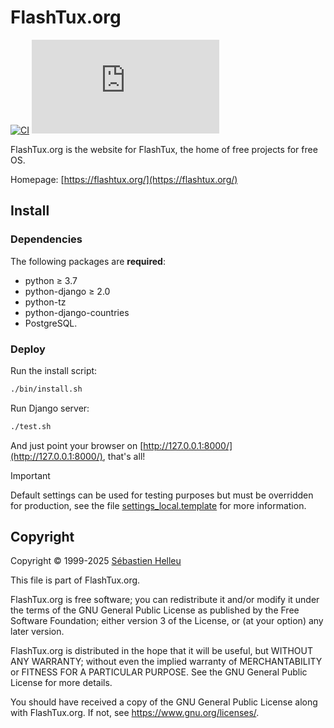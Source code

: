 <!--
SPDX-FileCopyrightText: 1999-2025 Sébastien Helleu <flashcode@flashtux.org>

SPDX-License-Identifier: GPL-3.0-or-later
-->

# FlashTux.org

[![CI](https://github.com/flashtux/flashtux.org/workflows/CI/badge.svg)](https://github.com/flashtux/flashtux.org/actions)
[![REUSE status](https://api.reuse.software/badge/github.com/flashtux/flashtux.org)](https://api.reuse.software/info/github.com/flashtux/flashtux.org)

FlashTux.org is the website for FlashTux, the home of free projects for free OS.

Homepage: [https://flashtux.org/](https://flashtux.org/)

## Install

### Dependencies

The following packages are **required**:

- python ≥ 3.7
- python-django ≥ 2.0
- python-tz
- python-django-countries
- PostgreSQL.

### Deploy

Run the install script:

```bash
./bin/install.sh
```

Run Django server:

```bash
./test.sh
```

And just point your browser on [http://127.0.0.1:8000/](http://127.0.0.1:8000/), that's all!

> [!IMPORTANT]
> Default settings can be used for testing purposes but must be overridden for production,
see the file [settings_local.template](flashtux/settings_local.template) for more information.

## Copyright

<!-- REUSE-IgnoreStart -->
Copyright © 1999-2025 [Sébastien Helleu](https://github.com/flashcode)

This file is part of FlashTux.org.

FlashTux.org is free software; you can redistribute it and/or modify
it under the terms of the GNU General Public License as published by
the Free Software Foundation; either version 3 of the License, or
(at your option) any later version.

FlashTux.org is distributed in the hope that it will be useful,
but WITHOUT ANY WARRANTY; without even the implied warranty of
MERCHANTABILITY or FITNESS FOR A PARTICULAR PURPOSE.  See the
GNU General Public License for more details.

You should have received a copy of the GNU General Public License
along with FlashTux.org.  If not, see <https://www.gnu.org/licenses/>.
<!-- REUSE-IgnoreEnd -->
